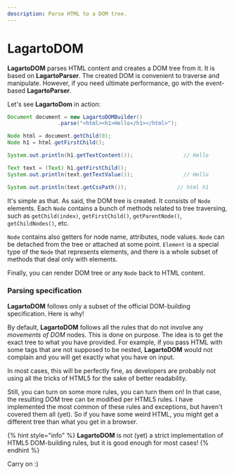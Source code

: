 ```yaml
---
description: Parse HTML to a DOM tree.
---
```


# LagartoDOM

**LagartoDOM** parses HTML content and creates a DOM tree from it. It is based on **LagartoParser**. The created DOM is convenient to traverse and manipulate. However, if you need ultimate performance, go with the event-based **LagartoParser**.

Let's see **LagartoDom** in action:

```java
Document document = new LagartoDOMBuilder()
				.parse("<html><h1>Hello</h1></html>");

Node html = document.getChild(0);
Node h1 = html.getFirstChild();

System.out.println(h1.getTextContent());				// Hello

Text text = (Text) h1.getFirstChild();
System.out.println(text.getTextValue());				// Hello

System.out.println(text.getCssPath());				  // html h1
```

It's simple as that. As said, the DOM tree is created. It consists of `Node` elements. Each `Node` contains a bunch of methods related to tree traversing, such as `getChild(index)`, `getFirstChild()`, `getParentNode()`, `getChildNodes()`, etc.

`Node` contains also getters for node name, attributes, node values. `Node` can be detached from the tree or attached at some point. `Element` is a special type of the `Node` that represents elements, and there is a whole subset of methods that deal only with elements.

Finally, you can render DOM tree or any `Node` back to HTML content.

### Parsing specification

**LagartoDOM** follows only a subset of the official DOM-building specification. Here is why!

By default, **LagartoDOM** follows all the rules that do not involve any _movements of DOM_ nodes. This is done on purpose. The idea is to get the exact tree to what you have provided. For example, if you pass HTML with some tags that are not supposed to be nested, **LagartoDOM** would not complain and you will get exactly what you have on input.

In most cases, this will be perfectly fine, as developers are probably not using all the tricks of HTML5 for the sake of better readability.

Still, you can turn on some more rules, you can turn them on! In that case, the resulting DOM tree can be modified per HTML5 rules. I have implemented the most common of these rules and exceptions, but haven't covered them all \(yet\). So if you have some weird HTML, you might get a different tree than what you get in a browser.

{% hint style="info" %}
**LagartoDOM** is not \(yet\) a strict implementation of HTML5 DOM-building rules, but it is good enough for most cases!
{% endhint %}

Carry on :\)


